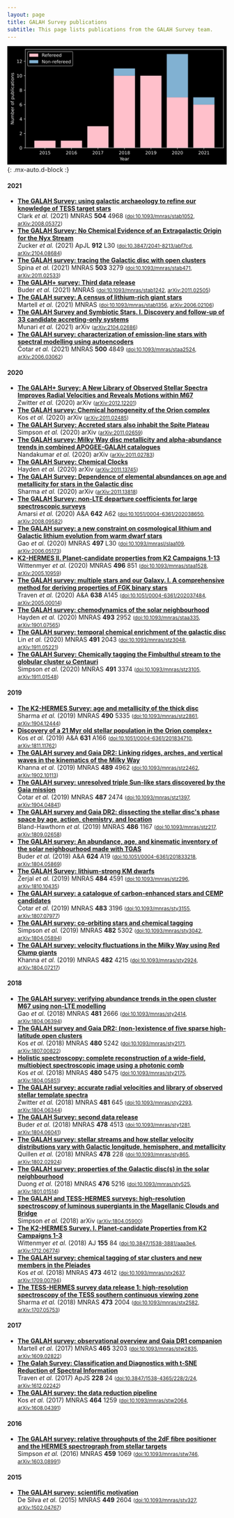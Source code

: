 ```yaml
---
layout: page
title: GALAH Survey publications
subtitle: This page lists publications from the GALAH Survey team.
---
```


<!-- Do not edit this page directly. Instead use /pub_lists/pub_maker.py. -->
![Number of publications using GALAH](/science/img/galah_publications_number_papers.svg){: .mx-auto.d-block :}

#### 2021

* [**The GALAH Survey: using galactic archaeology to refine our knowledge of TESS target stars**](https://ui.adsabs.harvard.edu/abs/2021MNRAS.504.4968C)<br/>Clark *et al.* (2021) MNRAS **504** 4968 <small>([doi:10.1093/mnras/stab1052](https://doi.org/10.1093/mnras/stab1052), [arXiv:2008.05372](https://arxiv.org/abs/arXiv:2008.05372))</small>
* [**The GALAH Survey: No Chemical Evidence of an Extragalactic Origin for the Nyx Stream**](https://ui.adsabs.harvard.edu/abs/2021ApJ...912L..30Z)<br/>Zucker *et al.* (2021) ApJL **912** L30 <small>([doi:10.3847/2041-8213/abf7cd](https://doi.org/10.3847/2041-8213/abf7cd), [arXiv:2104.08684](https://arxiv.org/abs/arXiv:2104.08684))</small>
* [**The GALAH survey: tracing the Galactic disc with open clusters**](https://ui.adsabs.harvard.edu/abs/2021MNRAS.503.3279S)<br/>Spina *et al.* (2021) MNRAS **503** 3279 <small>([doi:10.1093/mnras/stab471](https://doi.org/10.1093/mnras/stab471), [arXiv:2011.02533](https://arxiv.org/abs/arXiv:2011.02533))</small>
* [**The GALAH+ survey: Third data release**](https://ui.adsabs.harvard.edu/abs/2021MNRAS.tmp.1259B)<br/>Buder *et al.* (2021) MNRAS   <small>([doi:10.1093/mnras/stab1242](https://doi.org/10.1093/mnras/stab1242), [arXiv:2011.02505](https://arxiv.org/abs/arXiv:2011.02505))</small>
* [**The GALAH survey: A census of lithium-rich giant stars**](https://ui.adsabs.harvard.edu/abs/2021MNRAS.tmp.1346M)<br/>Martell *et al.* (2021) MNRAS   <small>([doi:10.1093/mnras/stab1356](https://doi.org/10.1093/mnras/stab1356), [arXiv:2006.02106](https://arxiv.org/abs/arXiv:2006.02106))</small>
* [**The GALAH Survey and Symbiotic Stars. I. Discovery and follow-up of 33 candidate accreting-only systems**](https://ui.adsabs.harvard.edu/abs/2021arXiv210402686M)<br/>Munari *et al.* (2021) arXiv   <small>([arXiv:2104.02686](https://arxiv.org/abs/arXiv:2104.02686))</small>
* [**The GALAH survey: characterization of emission-line stars with spectral modelling using autoencoders**](https://ui.adsabs.harvard.edu/abs/2021MNRAS.500.4849C)<br/>Čotar *et al.* (2021) MNRAS **500** 4849 <small>([doi:10.1093/mnras/staa2524](https://doi.org/10.1093/mnras/staa2524), [arXiv:2006.03062](https://arxiv.org/abs/arXiv:2006.03062))</small>

#### 2020

* [**The GALAH+ Survey: A New Library of Observed Stellar Spectra Improves Radial Velocities and Reveals Motions within M67**](https://ui.adsabs.harvard.edu/abs/2020arXiv201212201Z)<br/>Zwitter *et al.* (2020) arXiv   <small>([arXiv:2012.12201](https://arxiv.org/abs/arXiv:2012.12201))</small>
* [**The GALAH survey: Chemical homogeneity of the Orion complex**](https://ui.adsabs.harvard.edu/abs/2020arXiv201102485K)<br/>Kos *et al.* (2020) arXiv   <small>([arXiv:2011.02485](https://arxiv.org/abs/arXiv:2011.02485))</small>
* [**The GALAH Survey: Accreted stars also inhabit the Spite Plateau**](https://ui.adsabs.harvard.edu/abs/2020arXiv201102659S)<br/>Simpson *et al.* (2020) arXiv   <small>([arXiv:2011.02659](https://arxiv.org/abs/arXiv:2011.02659))</small>
* [**The GALAH survey: Milky Way disc metallicity and alpha-abundance trends in combined APOGEE-GALAH catalogues**](https://ui.adsabs.harvard.edu/abs/2020arXiv201102783N)<br/>Nandakumar *et al.* (2020) arXiv   <small>([arXiv:2011.02783](https://arxiv.org/abs/arXiv:2011.02783))</small>
* [**The GALAH Survey: Chemical Clocks**](https://ui.adsabs.harvard.edu/abs/2020arXiv201113745H)<br/>Hayden *et al.* (2020) arXiv   <small>([arXiv:2011.13745](https://arxiv.org/abs/arXiv:2011.13745))</small>
* [**The GALAH Survey: Dependence of elemental abundances on age and metallicity for stars in the Galactic disc**](https://ui.adsabs.harvard.edu/abs/2020arXiv201113818S)<br/>Sharma *et al.* (2020) arXiv   <small>([arXiv:2011.13818](https://arxiv.org/abs/arXiv:2011.13818))</small>
* [**The GALAH Survey: non-LTE departure coefficients for large spectroscopic surveys**](https://ui.adsabs.harvard.edu/abs/2020A%26A...642A..62A)<br/>Amarsi *et al.* (2020) A&A **642** A62 <small>([doi:10.1051/0004-6361/202038650](https://doi.org/10.1051/0004-6361/202038650), [arXiv:2008.09582](https://arxiv.org/abs/arXiv:2008.09582))</small>
* [**The GALAH survey: a new constraint on cosmological lithium and Galactic lithium evolution from warm dwarf stars**](https://ui.adsabs.harvard.edu/abs/2020MNRAS.497L..30G)<br/>Gao *et al.* (2020) MNRAS **497** L30 <small>([doi:10.1093/mnrasl/slaa109](https://doi.org/10.1093/mnrasl/slaa109), [arXiv:2006.05173](https://arxiv.org/abs/arXiv:2006.05173))</small>
* [**K2-HERMES II. Planet-candidate properties from K2 Campaigns 1-13**](https://ui.adsabs.harvard.edu/abs/2020MNRAS.496..851W)<br/>Wittenmyer *et al.* (2020) MNRAS **496** 851 <small>([doi:10.1093/mnras/staa1528](https://doi.org/10.1093/mnras/staa1528), [arXiv:2005.10959](https://arxiv.org/abs/arXiv:2005.10959))</small>
* [**The GALAH survey: multiple stars and our Galaxy. I. A comprehensive method for deriving properties of FGK binary stars**](https://ui.adsabs.harvard.edu/abs/2020A%26A...638A.145T)<br/>Traven *et al.* (2020) A&A **638** A145 <small>([doi:10.1051/0004-6361/202037484](https://doi.org/10.1051/0004-6361/202037484), [arXiv:2005.00014](https://arxiv.org/abs/arXiv:2005.00014))</small>
* [**The GALAH survey: chemodynamics of the solar neighbourhood**](https://ui.adsabs.harvard.edu/abs/2020MNRAS.493.2952H)<br/>Hayden *et al.* (2020) MNRAS **493** 2952 <small>([doi:10.1093/mnras/staa335](https://doi.org/10.1093/mnras/staa335), [arXiv:1901.07565](https://arxiv.org/abs/arXiv:1901.07565))</small>
* [**The GALAH survey: temporal chemical enrichment of the galactic disc**](https://ui.adsabs.harvard.edu/abs/2020MNRAS.491.2043L)<br/>Lin *et al.* (2020) MNRAS **491** 2043 <small>([doi:10.1093/mnras/stz3048](https://doi.org/10.1093/mnras/stz3048), [arXiv:1911.05221](https://arxiv.org/abs/arXiv:1911.05221))</small>
* [**The GALAH Survey: Chemically tagging the Fimbulthul stream to the globular cluster ω Centauri**](https://ui.adsabs.harvard.edu/abs/2020MNRAS.491.3374S)<br/>Simpson *et al.* (2020) MNRAS **491** 3374 <small>([doi:10.1093/mnras/stz3105](https://doi.org/10.1093/mnras/stz3105), [arXiv:1911.01548](https://arxiv.org/abs/arXiv:1911.01548))</small>

#### 2019

* [**The K2-HERMES Survey: age and metallicity of the thick disc**](https://ui.adsabs.harvard.edu/abs/2019MNRAS.490.5335S)<br/>Sharma *et al.* (2019) MNRAS **490** 5335 <small>([doi:10.1093/mnras/stz2861](https://doi.org/10.1093/mnras/stz2861), [arXiv:1904.12444](https://arxiv.org/abs/arXiv:1904.12444))</small>
* [**Discovery of a 21 Myr old stellar population in the Orion complex⋆**](https://ui.adsabs.harvard.edu/abs/2019A%26A...631A.166K)<br/>Kos *et al.* (2019) A&A **631** A166 <small>([doi:10.1051/0004-6361/201834710](https://doi.org/10.1051/0004-6361/201834710), [arXiv:1811.11762](https://arxiv.org/abs/arXiv:1811.11762))</small>
* [**The GALAH survey and Gaia DR2: Linking ridges, arches, and vertical waves in the kinematics of the Milky Way**](https://ui.adsabs.harvard.edu/abs/2019MNRAS.489.4962K)<br/>Khanna *et al.* (2019) MNRAS **489** 4962 <small>([doi:10.1093/mnras/stz2462](https://doi.org/10.1093/mnras/stz2462), [arXiv:1902.10113](https://arxiv.org/abs/arXiv:1902.10113))</small>
* [**The GALAH survey: unresolved triple Sun-like stars discovered by the Gaia mission**](https://ui.adsabs.harvard.edu/abs/2019MNRAS.487.2474C)<br/>Čotar *et al.* (2019) MNRAS **487** 2474 <small>([doi:10.1093/mnras/stz1397](https://doi.org/10.1093/mnras/stz1397), [arXiv:1904.04841](https://arxiv.org/abs/arXiv:1904.04841))</small>
* [**The GALAH survey and Gaia DR2: dissecting the stellar disc's phase space by age, action, chemistry, and location**](https://ui.adsabs.harvard.edu/abs/2019MNRAS.486.1167B)<br/>Bland-Hawthorn *et al.* (2019) MNRAS **486** 1167 <small>([doi:10.1093/mnras/stz217](https://doi.org/10.1093/mnras/stz217), [arXiv:1809.02658](https://arxiv.org/abs/arXiv:1809.02658))</small>
* [**The GALAH survey: An abundance, age, and kinematic inventory of the solar neighbourhood made with TGAS**](https://ui.adsabs.harvard.edu/abs/2019A%26A...624A..19B)<br/>Buder *et al.* (2019) A&A **624** A19 <small>([doi:10.1051/0004-6361/201833218](https://doi.org/10.1051/0004-6361/201833218), [arXiv:1804.05869](https://arxiv.org/abs/arXiv:1804.05869))</small>
* [**The GALAH Survey: lithium-strong KM dwarfs**](https://ui.adsabs.harvard.edu/abs/2019MNRAS.484.4591Z)<br/>Žerjal *et al.* (2019) MNRAS **484** 4591 <small>([doi:10.1093/mnras/stz296](https://doi.org/10.1093/mnras/stz296), [arXiv:1810.10435](https://arxiv.org/abs/arXiv:1810.10435))</small>
* [**The GALAH survey: a catalogue of carbon-enhanced stars and CEMP candidates**](https://ui.adsabs.harvard.edu/abs/2019MNRAS.483.3196C)<br/>Čotar *et al.* (2019) MNRAS **483** 3196 <small>([doi:10.1093/mnras/sty3155](https://doi.org/10.1093/mnras/sty3155), [arXiv:1807.07977](https://arxiv.org/abs/arXiv:1807.07977))</small>
* [**The GALAH survey: co-orbiting stars and chemical tagging**](https://ui.adsabs.harvard.edu/abs/2019MNRAS.482.5302S)<br/>Simpson *et al.* (2019) MNRAS **482** 5302 <small>([doi:10.1093/mnras/sty3042](https://doi.org/10.1093/mnras/sty3042), [arXiv:1804.05894](https://arxiv.org/abs/arXiv:1804.05894))</small>
* [**The GALAH survey: velocity fluctuations in the Milky Way using Red Clump giants**](https://ui.adsabs.harvard.edu/abs/2019MNRAS.482.4215K)<br/>Khanna *et al.* (2019) MNRAS **482** 4215 <small>([doi:10.1093/mnras/sty2924](https://doi.org/10.1093/mnras/sty2924), [arXiv:1804.07217](https://arxiv.org/abs/arXiv:1804.07217))</small>

#### 2018

* [**The GALAH survey: verifying abundance trends in the open cluster M67 using non-LTE modelling**](https://ui.adsabs.harvard.edu/abs/2018MNRAS.481.2666G)<br/>Gao *et al.* (2018) MNRAS **481** 2666 <small>([doi:10.1093/mnras/sty2414](https://doi.org/10.1093/mnras/sty2414), [arXiv:1804.06394](https://arxiv.org/abs/arXiv:1804.06394))</small>
* [**The GALAH survey and Gaia DR2: (non-)existence of five sparse high-latitude open clusters**](https://ui.adsabs.harvard.edu/abs/2018MNRAS.480.5242K)<br/>Kos *et al.* (2018) MNRAS **480** 5242 <small>([doi:10.1093/mnras/sty2171](https://doi.org/10.1093/mnras/sty2171), [arXiv:1807.00822](https://arxiv.org/abs/arXiv:1807.00822))</small>
* [**Holistic spectroscopy: complete reconstruction of a wide-field, multiobject spectroscopic image using a photonic comb**](https://ui.adsabs.harvard.edu/abs/2018MNRAS.480.5475K)<br/>Kos *et al.* (2018) MNRAS **480** 5475 <small>([doi:10.1093/mnras/sty2175](https://doi.org/10.1093/mnras/sty2175), [arXiv:1804.05851](https://arxiv.org/abs/arXiv:1804.05851))</small>
* [**The GALAH survey: accurate radial velocities and library of observed stellar template spectra**](https://ui.adsabs.harvard.edu/abs/2018MNRAS.481..645Z)<br/>Zwitter *et al.* (2018) MNRAS **481** 645 <small>([doi:10.1093/mnras/sty2293](https://doi.org/10.1093/mnras/sty2293), [arXiv:1804.06344](https://arxiv.org/abs/arXiv:1804.06344))</small>
* [**The GALAH Survey: second data release**](https://ui.adsabs.harvard.edu/abs/2018MNRAS.478.4513B)<br/>Buder *et al.* (2018) MNRAS **478** 4513 <small>([doi:10.1093/mnras/sty1281](https://doi.org/10.1093/mnras/sty1281), [arXiv:1804.06041](https://arxiv.org/abs/arXiv:1804.06041))</small>
* [**The GALAH survey: stellar streams and how stellar velocity distributions vary with Galactic longitude, hemisphere, and metallicity**](https://ui.adsabs.harvard.edu/abs/2018MNRAS.478..228Q)<br/>Quillen *et al.* (2018) MNRAS **478** 228 <small>([doi:10.1093/mnras/sty865](https://doi.org/10.1093/mnras/sty865), [arXiv:1802.02924](https://arxiv.org/abs/arXiv:1802.02924))</small>
* [**The GALAH survey: properties of the Galactic disc(s) in the solar neighbourhood**](https://ui.adsabs.harvard.edu/abs/2018MNRAS.476.5216D)<br/>Duong *et al.* (2018) MNRAS **476** 5216 <small>([doi:10.1093/mnras/sty525](https://doi.org/10.1093/mnras/sty525), [arXiv:1801.01514](https://arxiv.org/abs/arXiv:1801.01514))</small>
* [**The GALAH and TESS-HERMES surveys: high-resolution spectroscopy of luminous supergiants in the Magellanic Clouds and Bridge**](https://ui.adsabs.harvard.edu/abs/2018arXiv180405900S)<br/>Simpson *et al.* (2018) arXiv   <small>([arXiv:1804.05900](https://arxiv.org/abs/arXiv:1804.05900))</small>
* [**The K2-HERMES Survey. I. Planet-candidate Properties from K2 Campaigns 1-3**](https://ui.adsabs.harvard.edu/abs/2018AJ....155...84W)<br/>Wittenmyer *et al.* (2018) AJ **155** 84 <small>([doi:10.3847/1538-3881/aaa3e4](https://doi.org/10.3847/1538-3881/aaa3e4), [arXiv:1712.06774](https://arxiv.org/abs/arXiv:1712.06774))</small>
* [**The GALAH survey: chemical tagging of star clusters and new members in the Pleiades**](https://ui.adsabs.harvard.edu/abs/2018MNRAS.473.4612K)<br/>Kos *et al.* (2018) MNRAS **473** 4612 <small>([doi:10.1093/mnras/stx2637](https://doi.org/10.1093/mnras/stx2637), [arXiv:1709.00794](https://arxiv.org/abs/arXiv:1709.00794))</small>
* [**The TESS-HERMES survey data release 1: high-resolution spectroscopy of the TESS southern continuous viewing zone**](https://ui.adsabs.harvard.edu/abs/2018MNRAS.473.2004S)<br/>Sharma *et al.* (2018) MNRAS **473** 2004 <small>([doi:10.1093/mnras/stx2582](https://doi.org/10.1093/mnras/stx2582), [arXiv:1707.05753](https://arxiv.org/abs/arXiv:1707.05753))</small>

#### 2017

* [**The GALAH survey: observational overview and Gaia DR1 companion**](https://ui.adsabs.harvard.edu/abs/2017MNRAS.465.3203M)<br/>Martell *et al.* (2017) MNRAS **465** 3203 <small>([doi:10.1093/mnras/stw2835](https://doi.org/10.1093/mnras/stw2835), [arXiv:1609.02822](https://arxiv.org/abs/arXiv:1609.02822))</small>
* [**The Galah Survey: Classification and Diagnostics with t-SNE Reduction of Spectral Information**](https://ui.adsabs.harvard.edu/abs/2017ApJS..228...24T)<br/>Traven *et al.* (2017) ApJS **228** 24 <small>([doi:10.3847/1538-4365/228/2/24](https://doi.org/10.3847/1538-4365/228/2/24), [arXiv:1612.02242](https://arxiv.org/abs/arXiv:1612.02242))</small>
* [**The GALAH survey: the data reduction pipeline**](https://ui.adsabs.harvard.edu/abs/2017MNRAS.464.1259K)<br/>Kos *et al.* (2017) MNRAS **464** 1259 <small>([doi:10.1093/mnras/stw2064](https://doi.org/10.1093/mnras/stw2064), [arXiv:1608.04391](https://arxiv.org/abs/arXiv:1608.04391))</small>

#### 2016

* [**The GALAH survey: relative throughputs of the 2dF fibre positioner and the HERMES spectrograph from stellar targets**](https://ui.adsabs.harvard.edu/abs/2016MNRAS.459.1069S)<br/>Simpson *et al.* (2016) MNRAS **459** 1069 <small>([doi:10.1093/mnras/stw746](https://doi.org/10.1093/mnras/stw746), [arXiv:1603.08991](https://arxiv.org/abs/arXiv:1603.08991))</small>

#### 2015

* [**The GALAH survey: scientific motivation**](https://ui.adsabs.harvard.edu/abs/2015MNRAS.449.2604D)<br/>De Silva *et al.* (2015) MNRAS **449** 2604 <small>([doi:10.1093/mnras/stv327](https://doi.org/10.1093/mnras/stv327), [arXiv:1502.04767](https://arxiv.org/abs/arXiv:1502.04767))</small>
